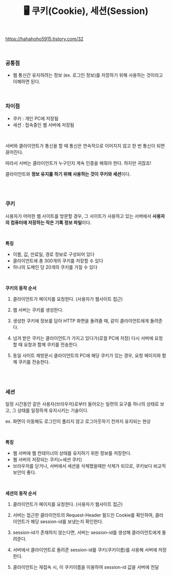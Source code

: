 # <div align="center">🖥️ 쿠키(Cookie), 세션(Session)</div>

<br>

https://hahahoho5915.tistory.com/32

<br>

### 공통점

- 웹 통신간 유지하려는 정보 (ex. 로그인 정보)를 저장하기 위해 사용하는 것이라고 이해하면 된다.

<br>

### 차이점

- 쿠키 : 개인 PC에 저장됨
- 세션 : 접속중인 웹 서버에 저장됨

<br>

서버와 클라이언트가 통신을 할 때 통신은 연속적으로 이어지지 않고 한 번 통신이 되면 끊어진다.

따라서 서버는 클라이언트가 누구인지 계속 인증을 해줘야 한다. 하지만 귀찮죠!

클라이언트와 **정보 유지를 하기 위해 사용하는 것이 쿠키와 세션**이다.

<br>
<br>

### 쿠키

사용자가 어떠한 웹 사이트를 방문할 경우, 그 사이트가 사용하고 있는 서버에서 **사용자의 컴퓨터에 저장하는 작은 기록 정보 파일**이다.

<br>

**특징**

- 이름, 값, 만료일, 경로 정보로 구성되어 있다
- 클라이언트에 총 300개의 쿠키를 저장할 수 있다
- 하나의 도메인 당 20개의 쿠키를 가질 수 있다

<br>

**쿠키의 동작 순서**

1. 클라이언트가 페이지를 요청한다. (사용자가 웹사이트 접근)

2. 웹 서버는 쿠키를 생성한다.

3. 생성한 쿠키에 정보를 담아 HTTP 화면을 돌려줄 때, 같이 클라이언트에게 돌려준다.

4. 넘겨 받은 쿠키는 클라이언트가 가지고 있다가(로컬 PC에 저장) 다시 서버에 요청할 때 요청과 함께 쿠키를 전송한다.

5. 동일 사이트 재방문시 클라이언트의 PC에 해당 쿠키가 있는 경우, 요청 페이지와 함께 쿠키를 전송한다.

<br>
<br>

### 세션

일정 시간동안 같은 사용자(브라우저)로부터 들어오는 일련의 요구를 하나의 상태로 보고, 그 상태를 일정하게 유지시키는 기술이다.

ex. 화면이 이동해도 로그인이 풀리지 않고 로그아웃하기 전까지 유지되는 현상

<br>

**특징**

- 웹 서버에 웹 컨테이너의 상태를 유지하기 위한 정보를 저장한다.
- 웹 서버의 저장되는 쿠키(=세션 쿠키)
- 브라우저를 닫거나, 서버에서 세션을 삭제했을때만 삭제가 되므로, 쿠키보다 비교적 보안이 좋다.

<br>

**세션의 동작 순서**

1. 클라이언트가 페이지를 요청한다. (사용자가 웹사이트 접근)

2. 서버는 접근한 클라이언트의 Request-Header 필드인 Cookie를 확인하여, 클라이언트가 해당 session-id를 보냈는지 확인한다.

3. session-id가 존재하지 않는다면, 서버는 session-id를 생성해 클라이언트에게 돌려준다.

4. 서버에서 클라이언트로 돌려준 session-id를 쿠키(쿠키이름)를 사용해 서버에 저장한다.

5. 클라이언트는 재접속 시, 이 쿠키이름을 이용하여 session-id 값을 서버에 전달
